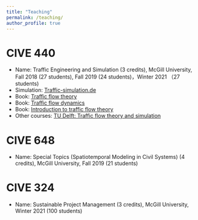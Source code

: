 ```yaml
---
title: "Teaching"
permalink: /teaching/
author_profile: true
---
```


CIVE 440
========
* Name: Traffic Engineering and Simulation (3 credits), McGill University, Fall 2018 (27 students), Fall 2019 (24 students)，Winter 2021 （27 students)
* Simulation: [Traffic-simulation.de](http://www.traffic-simulation.de/index.html)
* Book: [Traffic flow theory](https://www.sciencedirect.com/book/9780128041345/traffic-flow-theory)
* Book: [Traffic flow dynamics](https://link.springer.com/book/10.1007%2F978-3-642-32460-4)
* Book: [Introduction to traffic flow theory](https://victorknoop.eu/research/book/Knoop_Intro_traffic_flow_theory_edition2.pdf)
* Other courses: [TU Delft: Traffic flow theory and simulation](https://ocw.tudelft.nl/courses/traffic-flow-theory-simulation/)


CIVE 648
========
* Name: Special Topics (Spatiotemporal Modeling in Civil Systems) (4 credits), McGill University, Fall 2019 (21 students)

CIVE 324
========
* Name: Sustainable Project Management (3 credits), McGill University, Winter 2021 (100 students)
